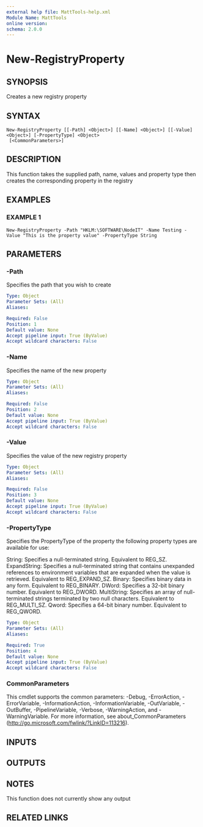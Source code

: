 ```yaml
---
external help file: MattTools-help.xml
Module Name: MattTools
online version:
schema: 2.0.0
---
```


# New-RegistryProperty

## SYNOPSIS
Creates a new registry property

## SYNTAX

```
New-RegistryProperty [[-Path] <Object>] [[-Name] <Object>] [[-Value] <Object>] [-PropertyType] <Object>
 [<CommonParameters>]
```

## DESCRIPTION
This function takes the supplied path, name, values and property type then creates the corresponding property in the registry

## EXAMPLES

### EXAMPLE 1
```
New-RegistryProperty -Path "HKLM:\SOFTWARE\NodeIT" -Name Testing -Value "This is the property value" -PropertyType String
```

## PARAMETERS

### -Path
Specifies the path that you wish to create

```yaml
Type: Object
Parameter Sets: (All)
Aliases:

Required: False
Position: 1
Default value: None
Accept pipeline input: True (ByValue)
Accept wildcard characters: False
```

### -Name
Specifies the name of the new property

```yaml
Type: Object
Parameter Sets: (All)
Aliases:

Required: False
Position: 2
Default value: None
Accept pipeline input: True (ByValue)
Accept wildcard characters: False
```

### -Value
Specifies the value of the new registry property

```yaml
Type: Object
Parameter Sets: (All)
Aliases:

Required: False
Position: 3
Default value: None
Accept pipeline input: True (ByValue)
Accept wildcard characters: False
```

### -PropertyType
Specifies the PropertyType of the property the following property types are available for use:

String: Specifies a null-terminated string.
Equivalent to REG_SZ.
ExpandString: Specifies a null-terminated string that contains unexpanded references to environment variables that are expanded when the value is retrieved.
Equivalent to REG_EXPAND_SZ.
Binary: Specifies binary data in any form.
Equivalent to REG_BINARY.
DWord: Specifies a 32-bit binary number.
Equivalent to REG_DWORD.
MultiString: Specifies an array of null-terminated strings terminated by two null characters.
Equivalent to REG_MULTI_SZ.
Qword: Specifies a 64-bit binary number.
Equivalent to REG_QWORD.

```yaml
Type: Object
Parameter Sets: (All)
Aliases:

Required: True
Position: 4
Default value: None
Accept pipeline input: True (ByValue)
Accept wildcard characters: False
```

### CommonParameters
This cmdlet supports the common parameters: -Debug, -ErrorAction, -ErrorVariable, -InformationAction, -InformationVariable, -OutVariable, -OutBuffer, -PipelineVariable, -Verbose, -WarningAction, and -WarningVariable. For more information, see about_CommonParameters (http://go.microsoft.com/fwlink/?LinkID=113216).

## INPUTS

## OUTPUTS

## NOTES
This function does not currently show any output

## RELATED LINKS
